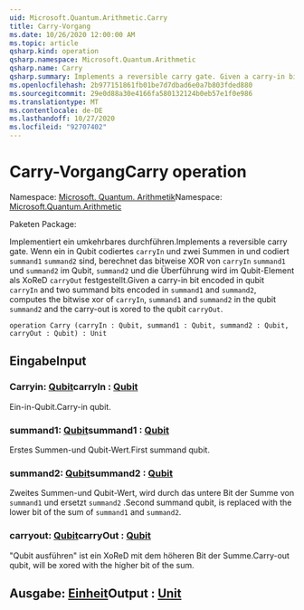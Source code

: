 ```yaml
---
uid: Microsoft.Quantum.Arithmetic.Carry
title: Carry-Vorgang
ms.date: 10/26/2020 12:00:00 AM
ms.topic: article
qsharp.kind: operation
qsharp.namespace: Microsoft.Quantum.Arithmetic
qsharp.name: Carry
qsharp.summary: Implements a reversible carry gate. Given a carry-in bit encoded in qubit `carryIn` and two summand bits encoded in `summand1` and `summand2`, computes the bitwise xor of `carryIn`, `summand1` and `summand2` in the qubit `summand2` and the carry-out is xored to the qubit `carryOut`.
ms.openlocfilehash: 2b977151861fb01be7d7dbad6e0a7b803fded880
ms.sourcegitcommit: 29e0d88a30e4166fa580132124b0eb57e1f0e986
ms.translationtype: MT
ms.contentlocale: de-DE
ms.lasthandoff: 10/27/2020
ms.locfileid: "92707402"
---
```

# <a name="carry-operation"></a><span data-ttu-id="9263a-102">Carry-Vorgang</span><span class="sxs-lookup"><span data-stu-id="9263a-102">Carry operation</span></span>

<span data-ttu-id="9263a-103">Namespace: [Microsoft. Quantum. Arithmetik](xref:Microsoft.Quantum.Arithmetic)</span><span class="sxs-lookup"><span data-stu-id="9263a-103">Namespace: [Microsoft.Quantum.Arithmetic](xref:Microsoft.Quantum.Arithmetic)</span></span>

<span data-ttu-id="9263a-104">Paketen [](https://nuget.org/packages/)</span><span class="sxs-lookup"><span data-stu-id="9263a-104">Package: [](https://nuget.org/packages/)</span></span>


<span data-ttu-id="9263a-105">Implementiert ein umkehrbares durchführen.</span><span class="sxs-lookup"><span data-stu-id="9263a-105">Implements a reversible carry gate.</span></span> <span data-ttu-id="9263a-106">Wenn ein in Qubit codiertes `carryIn` und zwei Summen in und codiert `summand1` `summand2` sind, berechnet das bitweise XOR von `carryIn` `summand1` und `summand2` im Qubit, `summand2` und die Überführung wird im Qubit-Element als XoReD `carryOut` festgestellt.</span><span class="sxs-lookup"><span data-stu-id="9263a-106">Given a carry-in bit encoded in qubit `carryIn` and two summand bits encoded in `summand1` and `summand2`, computes the bitwise xor of `carryIn`, `summand1` and `summand2` in the qubit `summand2` and the carry-out is xored to the qubit `carryOut`.</span></span>

```qsharp
operation Carry (carryIn : Qubit, summand1 : Qubit, summand2 : Qubit, carryOut : Qubit) : Unit
```


## <a name="input"></a><span data-ttu-id="9263a-107">Eingabe</span><span class="sxs-lookup"><span data-stu-id="9263a-107">Input</span></span>

### <a name="carryin--qubit"></a><span data-ttu-id="9263a-108">Carryin: [Qubit](xref:microsoft.quantum.lang-ref.qubit)</span><span class="sxs-lookup"><span data-stu-id="9263a-108">carryIn : [Qubit](xref:microsoft.quantum.lang-ref.qubit)</span></span>

<span data-ttu-id="9263a-109">Ein-in-Qubit.</span><span class="sxs-lookup"><span data-stu-id="9263a-109">Carry-in qubit.</span></span>


### <a name="summand1--qubit"></a><span data-ttu-id="9263a-110">summand1: [Qubit](xref:microsoft.quantum.lang-ref.qubit)</span><span class="sxs-lookup"><span data-stu-id="9263a-110">summand1 : [Qubit](xref:microsoft.quantum.lang-ref.qubit)</span></span>

<span data-ttu-id="9263a-111">Erstes Summen-und Qubit-Wert.</span><span class="sxs-lookup"><span data-stu-id="9263a-111">First summand qubit.</span></span>


### <a name="summand2--qubit"></a><span data-ttu-id="9263a-112">summand2: [Qubit](xref:microsoft.quantum.lang-ref.qubit)</span><span class="sxs-lookup"><span data-stu-id="9263a-112">summand2 : [Qubit](xref:microsoft.quantum.lang-ref.qubit)</span></span>

<span data-ttu-id="9263a-113">Zweites Summen-und Qubit-Wert, wird durch das untere Bit der Summe von `summand1` und ersetzt `summand2` .</span><span class="sxs-lookup"><span data-stu-id="9263a-113">Second summand qubit, is replaced with the lower bit of the sum of `summand1` and `summand2`.</span></span>


### <a name="carryout--qubit"></a><span data-ttu-id="9263a-114">carryout: [Qubit](xref:microsoft.quantum.lang-ref.qubit)</span><span class="sxs-lookup"><span data-stu-id="9263a-114">carryOut : [Qubit](xref:microsoft.quantum.lang-ref.qubit)</span></span>

<span data-ttu-id="9263a-115">"Qubit ausführen" ist ein XoReD mit dem höheren Bit der Summe.</span><span class="sxs-lookup"><span data-stu-id="9263a-115">Carry-out qubit, will be xored with the higher bit of the sum.</span></span>



## <a name="output--unit"></a><span data-ttu-id="9263a-116">Ausgabe: [Einheit](xref:microsoft.quantum.lang-ref.unit)</span><span class="sxs-lookup"><span data-stu-id="9263a-116">Output : [Unit](xref:microsoft.quantum.lang-ref.unit)</span></span>

